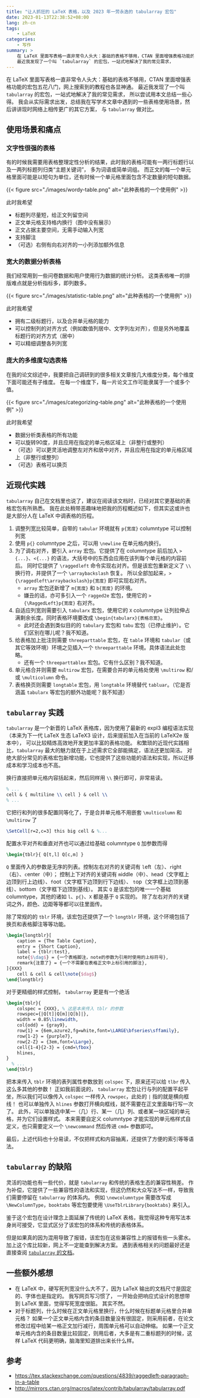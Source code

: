 ```yaml
---
title: "让人抓狂的 LaTeX 表格，以及 2023 年一劳永逸的 tabularray 宏包"
date: 2023-01-13T22:38:52+08:00
lang: zh-cn
tags:
    - LaTeX
categories:
    - 写作
summary: >
    在 LaTeX 里面写表格一直非常令人头大：基础的表格不够用，CTAN 里面增强表格功能的宏包五花八门，网上搜索到的教程也各显神通。
    最近我发现了一个叫 `tabularray` 的宏包，一站式地解决了我的常见需求，
---
```


在 LaTeX 里面写表格一直非常令人头大：基础的表格不够用，CTAN 里面增强表格功能的宏包五花八门，网上搜索到的教程也各显神通。
最近我发现了一个叫 `tabularray` 的宏包，一站式地解决了我的常见需求，
所以尝试用本文总结一些心得。
我会从实际需求出发，总结我在写学术文章中遇到的一些表格使用场景，然后讲讲现时网络上相传更广的其它方案，
与 `tabularray` 做对比。

## 使用场景和痛点

### 文字性很强的表格

有的时候我需要用表格整理定性分析的结果，此时我的表格可能有一两行标题行以及一两列标题列归类“主题关键词”，
多为词语或简单词组。
而正文的每一个单元格里面可能是以短句为单位，还有时候一个单元格里面包含不定数量的短句数据。

{{< figure src="./images/wordy-table.png" alt="此种表格的一个使用例" >}}

此时我希望
* 标题列尽量短，给正文列留空间
* 正文单元格支持格内换行（图中没有展示）
* 正文占据主要空间，无需手动输入列宽
* 支持脚注
* （可选）右侧有向右对齐的一小列添加额外信息

### 宽大的数据分析表格

我们经常用到一些问卷数据和用户使用行为数据的统计分析。
这类表格唯一的排版难点就是分析指标多，即列数多。

{{< figure src="./images/statistic-table.png" alt="此种表格的一个使用例" >}}

此时我希望
* 拥有二级标题行，以及合并单元格的能力
* 可以控制列的对齐方式（例如数值列居中、文字列左对齐），但是另外地覆盖标题行的对齐方式（居中）
* 可以精细调整各列列宽

### 庞大的多维度勾选表格

在我的论文综述中，我要把自己调研到的很多相关文章按几大维度分类，每个维度下面可能还有子维度。
在每一个维度下，每一片论文工作可能隶属于一个或多个值。

{{< figure src="./images/categorizing-table.png" alt="此种表格的一个使用例" >}}

此时我希望
* 数据分析类表格的所有功能
* 可以旋转90度，并且应用在指定的单元格区域上（非整行或整列）
* （可选）可以更灵活地调整左对齐和居中对齐，并且应用在指定的单元格区域上（非整行或整列）
* （可选）表格可以换页

## 近现代实践

`tabularray` 自己在文档里也说了，建议在阅读该文档时，已经对其它更基础的表格宏包有所熟悉。
我在此处稍带恶趣味地把我的历程概述如下，但其实这或许也是大部分人在 LaTeX 中调表格的历程。

1. 调整列宽比较简单，自带的 `tabular` 环境就有 `p{宽度}` columntype 可以控制列宽
2. 使用 `p{}` columntype 之后，可以用 `\newline` 在单元格内换行。
3. 为了调右对齐，要引入 `array` 宏包。它提供了在 columntype 前后加入 `>{...}`、`<{...}` 的语法，大括号中的东西会应用在该列每个单元格的内容前后。
同时它提供了 `\raggedleft` 命令实现右对齐。但是该宏包重新定义了 `\\` 换行符，并提供了一个 `\arraybackslash` 恢复。
所以全部加起来，`>{\raggedleft\arraybackslash}p{宽度}` 即可实现右对齐。
    * `array` 宏包还新增了 `m{宽度}` 和 `b{宽度}` 的环境。
    * 嫌丑的话，亦可多引入一个 `ragged2e` 宏包，使用它的 `>{\RaggedLeft}p{宽度}` 右对齐。
4. 自适应列宽则需要引入 `tabularx` 宏包，使用它的 `X` columntype 让列拉伸占满剩余长度。同时表格环境要改成 `\begin{tabularx}{表格总宽}`。
    * 此时还会遇到类似目的的 `tabulary` 宏包和 `tabu` 宏包（已停止维护）。它们区别在哪儿呢？我不知道。
5. 给表格加上批注则需要 `threeparttable` 宏包，在 `table` 环境和 `tabular`（或其它等效环境）环境之见插入一个 `threeparttable` 环境。具体语法此处忽略。
    * 还有一个 `threeparttablex` 宏包。它有什么区别？我不知道。
6. 单元格合并则需要 `multirow` 宏包，在需要合并的单元格处使用 `\multirow` 和/或 `\multicolumn` 命令。
7. 表格换页则需要 `longtable` 宏包，用 `longtable` 环境替代 `tabluar`。（它是否涵盖 `tabularx` 等宏包的额外功能呢？我不知道）

## `tabularray` 实践

`tabularray` 是一个新晋的 LaTeX 表格库，因为使用了最新的 expl3 编程语法实现（本来为下一代 LaTeX 生态 LaTeX3 设计，后来提前加入在当前的 LaTeX2e 版本中），
可以比较精炼高效地开发更加丰富的表格功能。
和繁琐的近现代实践相比，`tabularray` 最大的魅力就在于上述需求它全部能搞定，语法还更加简洁。
对绝大部分常见的表格宏包新增功能，它也提供了这些功能的语法和实现，所以迁移成本和学习成本也不高。

换行直接把单元格内容括起来，然后同样用 `\\` 换行即可，非常易读。

```latex
% ...
cell & { multiline \\ cell } & cell \\
% ...
```

它把行和列的很多配置同等化了，于是合并单元格不用嵌套 `\multicolumn` 和 `\multirow` 了

```latex
\SetCell[r=2,c=3] this big cell & %...
```

配置水平对齐和垂直对齐也可以通过给基础 columntype `Q` 加参数而得

```latex
\begin{tblr}{ Q[t,l] Q[c,m] }
```

`Q` 里面传入的参数是无序的列表。控制左右对齐的关键词有 `l`eft（左）、`r`ight（右）、`c`enter（中）；
控制上下对齐的关键词有 `m`iddle（中）、`h`ead（文字框上边顶到行上边线）、`f`oot（文字框下边顶到行下边线）、
`t`op（文字框上边顶到基线）、`b`ottom（文字框下边顶到基线）。
其实 `Q` 是该宏包的唯一一个基础 columntype，其他的诸如 `l`、`p{}`、`X` 都是基于 `Q` 实现的。
除了左右对齐的关键词之外，颜色、边距等等都可以往里面传。

除了常规的的 `tblr` 环境，该宏包还提供了一个 `longtblr` 环境，这个环境包括了换页和表格脚注等等功能。

```latex
\begin{longtblr}[
    caption = {The Table Caption},
    entry = {Short Caption},
    label = {tblr:test},
    note{$\dag$} = {一个表格脚注，note的参数为引用时使用的上标符号},
    remark{注意了} = {一个不需要在表格正文中上标引用的脚注},
]{XXX}
    cell & cell & cell\note{$dag$}
\end{longtblr}
```

对于更精细的样式控制， `tabularray` 更是有一个绝活

```latex
\begin{tblr}{
    colspec = {XXX}, % 这是本来传入 tblr 的参数
    rowspec={|Q[t]|Q[m]|Q[b]|},
    width = 0.85\linewidth,
    col{odd} = {gray9},
    row{1} = {6em,azure2,fg=white,font=\LARGE\bfseries\sffamily},
    row{1-2} = {purple7},
    row{2-Z} = {3em,font=\Large},
    cell{1-4}{2-3} = {cmd=\fbox}
    hlines,
}
  % ...
\end{tblr}
```

把本来传入 `tblr` 环境的表列属性参数放到 `colspec` 下，原来还可以给 `tlbr` 传入这么多其他的参数！
正如我前面说的， `tabularray` 宏包让行与列的配置平起平坐，所以我们可以像传入 `colspec` 一样传入 `rowspec`，此处的 `|` 指的就是横向框线！
也可以单独传入 `hlines` 参数打开横向框线，就不需要在正文里面每行写一次了。
此外，可以单独选中某一（几）行、某一（几）列、或者某一块区域的单元格，并为它们设置样式。
本来需要自定义 columntype 才能实现的单元格样式自定义，也只需要定义一个 `\newcommand` 然后传进 `cmd=` 参数即可。

最后，上述代码也十分易读，不仅把样式和内容抽离，还提供了方便的索引等等语法。

## `tabularray` 的缺陷

灵活的功能也有一些代价，就是 `tabularray` 和传统的表格生态的兼容性稍差。
作为补偿，它提供了一些兼容性的语法和实现，但这仍然和大众写法不一样，导致我们需要停留在 `tabularray` 的体系内。
例如 `\newcolumntype` 需要改写成 `\NewColumnType`，`booktabs` 等宏包要使用 `\UseTblrLibrary{booktabs}` 来引入。

鉴于这个宏包在设计理念上面延展了传统的 LaTeX 表格，我觉得这种专用写法本身尚可接受，它显式区分了该宏包的体系和传统的表格体系。

但是如果真的因为混用导致了报错，该宏包在这些兼容性上的报错有些一头雾水。
加上这个库比较新，网上不一定能查到解决方案。
遇到表格相关的问题最好还是直接查阅 [`tabularray` 的文档](http://mirrors.ctan.org/macros/latex/contrib/tabularray/tabularray.pdf)。

## 一些额外感想

* 在 LaTeX 中，硬写死列宽没什么大不了，因为 LaTeX 输出的文档尺寸是固定的、字体也是指定的。
我写网页写习惯了， 一开始会把响应式设计的思想带到 LaTeX 里面，觉得写死宽度很脏。
其实不然。
* 对于标题列，什么时候在正文单元格里换行，什么时候在标题单元格里合并单元格？
如果一个正文单元格内含的条目数量没有很固定，则采用前者，在论文修改过程中给某一格正文加行减行，周围单元格可以自动伸缩。
如果一个正文单元格内含的条目数量比较固定，则用后者，大多是有二重标题列的时候，这样 LaTeX 代码更明确，脑海里知道排出来长什么样。

## 参考

* https://tex.stackexchange.com/questions/4839/raggedleft-paragraph-in-a-table
* http://mirrors.ctan.org/macros/latex/contrib/tabularray/tabularray.pdf
